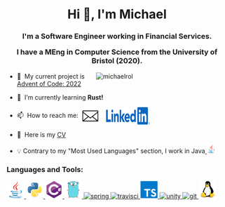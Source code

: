 <h1 align="center">Hi 👋, I'm Michael</h1>
<h3 align="center">I'm a Software Engineer working in Financial Services.

I have a MEng in Computer Science from the University of Bristol (2020).</h3>
 <img align="right" src="https://github-readme-stats.vercel.app/api/top-langs/?username=michaelrol" alt="michaelrol" width="300px" />
-  🔭 &nbsp;My current project is [Advent of Code: 2022](https://github.com/MichaelRol/Advent-of-code)
<!--[TBSE: A Multi-Threaded Financial Exchange Simulator](https://github.com/MichaelRol/Threaded-Bristol-Stock-Exchange)-->

-  🌱 &nbsp;I’m currently learning **Rust!**

- 📫 &nbsp;How to reach me:&nbsp; <a href="mailto:michael.rollins@hotmail" target="blank"><img align="center" src="https://raw.githubusercontent.com/MichaelRol/MichaelRol/main/images/Email.svg" alt="michael-rollins-089199b5" height="40" width="40" /></a>
&nbsp;&nbsp;
<a href="https://linkedin.com/in/michael-rollins-089199b5" target="blank"><img align="center" src="https://raw.githubusercontent.com/MichaelRol/MichaelRol/main/images/LinkedIn.svg" alt="michael-rollins-089199b5" height="40" width="100" /></a>

-  📄 &nbsp;Here is my [CV](https://github.com/MichaelRol/MichaelRol/blob/main/CV%20-%20Michael%20Rollins.pdf)
-  💡 Contrary to my "Most Used Languages" section, I work in Java<a href="https://www.java.com" target="_blank"> <img src="https://raw.githubusercontent.com/devicons/devicon/master/icons/java/java-original.svg" alt="java" width="20" height="20"/> </a> 


<h3 align="left">Languages and Tools:</h3>
<a href="https://www.java.com" target="_blank"> <img src="https://raw.githubusercontent.com/devicons/devicon/master/icons/java/java-original.svg" alt="java" width="40" height="40"/> </a> 
<a href="https://www.python.org" target="_blank"> <img src="https://raw.githubusercontent.com/devicons/devicon/master/icons/python/python-original.svg" alt="python" width="40" height="40"/> </a> 
<!--
<p align="left"> <a href="https://www.arduino.cc/" target="_blank"> <img src="https://cdn.worldvectorlogo.com/logos/arduino-1.svg" alt="arduino" width="40" height="40"/> </a> <a href="https://aws.amazon.com" target="_blank"> <img src="https://raw.githubusercontent.com/devicons/devicon/master/icons/amazonwebservices/amazonwebservices-original-wordmark.svg" alt="aws" width="40" height="40"/> </a> <a href="https://circleci.com" target="_blank"> <img src="https://www.vectorlogo.zone/logos/circleci/circleci-icon.svg" alt="circleci" width="40" height="40"/>
--> 
</a> <a href="https://www.w3schools.com/cs/" target="_blank"> <img src="https://raw.githubusercontent.com/devicons/devicon/master/icons/csharp/csharp-original.svg" alt="csharp" width="40" height="40"/>
<!--
</a> <a href="https://www.docker.com/" target="_blank"> <img src="https://raw.githubusercontent.com/devicons/devicon/master/icons/docker/docker-original-wordmark.svg" alt="docker" width="40" height="40"/> </a>
 -->
 <a href="https://golang.org" target="_blank"> <img src="https://raw.githubusercontent.com/devicons/devicon/master/icons/go/go-original.svg" alt="go" width="40" height="40"/> </a>
<!--
<a href="https://www.jenkins.io" target="_blank"> <img src="https://www.vectorlogo.zone/logos/jenkins/jenkins-icon.svg" alt="jenkins" width="40" height="40"/> </a> 
<a href="https://www.mongodb.com/" target="_blank"> <img src="https://raw.githubusercontent.com/devicons/devicon/master/icons/mongodb/mongodb-original-wordmark.svg" alt="mongodb" width="40" height="40"/> </a>
<a href="https://www.mysql.com/" target="_blank"> <img src="https://raw.githubusercontent.com/devicons/devicon/master/icons/mysql/mysql-original-wordmark.svg" alt="mysql" width="40" height="40"/> </a> <a href="https://nodejs.org" target="_blank"> <img src="https://raw.githubusercontent.com/devicons/devicon/master/icons/nodejs/nodejs-original-wordmark.svg" alt="nodejs" width="40" height="40"/> </a>
-->
<a href="https://spring.io/" target="_blank"> <img src="https://www.vectorlogo.zone/logos/springio/springio-icon.svg" alt="spring" width="40" height="40"/> </a>
<a href="https://travis-ci.org" target="_blank"> <img src="https://www.vectorlogo.zone/logos/travis-ci/travis-ci-icon.svg" alt="travisci" width="40" height="40"/> </a>
<a href="https://www.typescriptlang.org/" target="_blank"> <img src="https://raw.githubusercontent.com/devicons/devicon/master/icons/typescript/typescript-original.svg" alt="typescript" width="40" height="40"/> </a>
<a href="https://unity.com/" target="_blank"> <img src="https://www.vectorlogo.zone/logos/unity3d/unity3d-icon.svg" alt="unity" width="40" height="40"/> </a>
<a href="https://git-scm.com/" target="_blank"> <img src="https://www.vectorlogo.zone/logos/git-scm/git-scm-icon.svg" alt="git" width="40" height="40"/> </a>
<a href="https://www.linux.org/" target="_blank"> <img src="https://raw.githubusercontent.com/devicons/devicon/master/icons/linux/linux-original.svg" alt="linux" width="40" height="40"/> </a>
</p>
